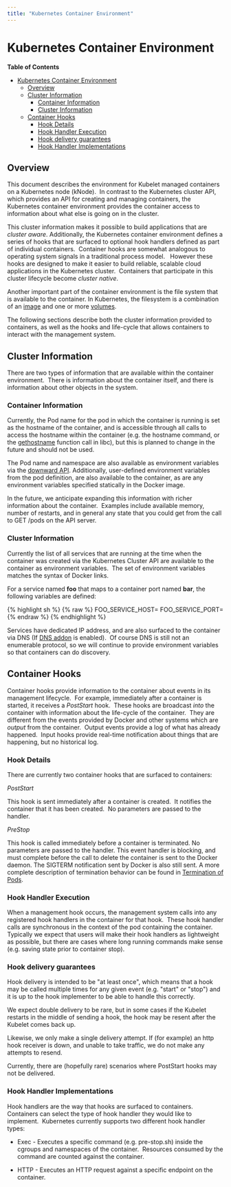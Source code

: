 ```yaml
---
title: "Kubernetes Container Environment"
---
```



# Kubernetes Container Environment

**Table of Contents**
<!-- BEGIN MUNGE: GENERATED_TOC -->

- [Kubernetes Container Environment](#kubernetes-container-environment)
  - [Overview](#overview)
  - [Cluster Information](#cluster-information)
    - [Container Information](#container-information)
    - [Cluster Information](#cluster-information)
  - [Container Hooks](#container-hooks)
    - [Hook Details](#hook-details)
    - [Hook Handler Execution](#hook-handler-execution)
    - [Hook delivery guarantees](#hook-delivery-guarantees)
    - [Hook Handler Implementations](#hook-handler-implementations)

<!-- END MUNGE: GENERATED_TOC -->


## Overview

This document describes the environment for Kubelet managed containers on a Kubernetes node (kNode).  In contrast to the Kubernetes cluster API, which provides an API for creating and managing containers, the Kubernetes container environment provides the container access to information about what else is going on in the cluster.

This cluster information makes it possible to build applications that are *cluster aware*.
Additionally, the Kubernetes container environment defines a series of hooks that are surfaced to optional hook handlers defined as part of individual containers.  Container hooks are somewhat analogous to operating system signals in a traditional process model.   However these hooks are designed to make it easier to build reliable, scalable cloud applications in the Kubernetes cluster.  Containers that participate in this cluster lifecycle become *cluster native*.

Another important part of the container environment is the file system that is available to the container.  In Kubernetes, the filesystem is a combination of an [image](images.html) and one or more [volumes](volumes.html).


The following sections describe both the cluster information provided to containers, as well as the hooks and life-cycle that allows containers to interact with the management system.

## Cluster Information

There are two types of information that are available within the container environment.  There is information about the container itself, and there is information about other objects in the system.

### Container Information

Currently, the Pod name for the pod in which the container is running is set as the hostname of the container, and is accessible through all calls to access the hostname within the container (e.g. the hostname command, or the [gethostname][1] function call in libc), but this is planned to change in the future and should not be used.

The Pod name and namespace are also available as environment variables via the [downward API](downward-api.html).  Additionally, user-defined environment variables from the pod definition, are also available to the container, as are any environment variables specified statically in the Docker image.

In the future, we anticipate expanding this information with richer information about the container.  Examples include available memory, number of restarts, and in general any state that you could get from the call to GET /pods on the API server.

### Cluster Information

Currently the list of all services that are running at the time when the container was created via the Kubernetes Cluster API are available to the container as environment variables.  The set of environment variables matches the syntax of Docker links.

For a service named **foo** that maps to a container port named **bar**, the following variables are defined:

{% highlight sh %}
{% raw %}
FOO_SERVICE_HOST=<the host the service is running on>
FOO_SERVICE_PORT=<the port the service is running on>
{% endraw %}
{% endhighlight %}

Services have dedicated IP address, and are also surfaced to the container via DNS (If [DNS addon](http://releases.k8s.io/release-1.1/cluster/addons/dns/) is enabled).  Of course DNS is still not an enumerable protocol, so we will continue to provide environment variables so that containers can do discovery.

## Container Hooks

Container hooks provide information to the container about events in its management lifecycle.  For example, immediately after a container is started, it receives a *PostStart* hook.  These hooks are broadcast *into* the container with information about the life-cycle of the container.  They are different from the events provided by Docker and other systems which are *output* from the container.  Output events provide a log of what has already happened.  Input hooks provide real-time notification about things that are happening, but no historical log.

### Hook Details

There are currently two container hooks that are surfaced to containers:

*PostStart*

This hook is sent immediately after a container is created.  It notifies the container that it has been created.  No parameters are passed to the handler.

*PreStop*

This hook is called immediately before a container is terminated. No parameters are passed to the handler. This event handler is blocking, and must complete before the call to delete the container is sent to the Docker daemon.  The SIGTERM notification sent by Docker is also still sent. A more complete description of termination behavior can be found in [Termination of Pods](pods.html#termination-of-pods).

### Hook Handler Execution

When a management hook occurs, the management system calls into any registered hook handlers in the container for that hook.  These hook handler calls are synchronous in the context of the pod containing the container. Typically we expect that users will make their hook handlers as lightweight as possible, but there are cases where long running commands make sense (e.g. saving state prior to container stop).

### Hook delivery guarantees

Hook delivery is intended to be "at least once", which means that a hook may be called multiple times for any given event (e.g. "start" or "stop") and it is up to the hook implementer to be able to handle this
correctly.

We expect double delivery to be rare, but in some cases if the Kubelet restarts in the middle of sending a hook, the hook may be resent after the Kubelet comes back up.

Likewise, we only make a single delivery attempt.  If (for example) an http hook receiver is down, and unable to take traffic, we do not make any attempts to resend.

Currently, there are (hopefully rare) scenarios where PostStart hooks may not be delivered.

### Hook Handler Implementations

Hook handlers are the way that hooks are surfaced to containers.  Containers can select the type of hook handler they would like to implement.  Kubernetes currently supports two different hook handler types:

   * Exec - Executes a specific command (e.g. pre-stop.sh) inside the cgroups and namespaces of the container.  Resources consumed by the command are counted against the container.

   * HTTP - Executes an HTTP request against a specific endpoint on the container.

[1]: http://man7.org/linux/man-pages/man2/gethostname.2.html



